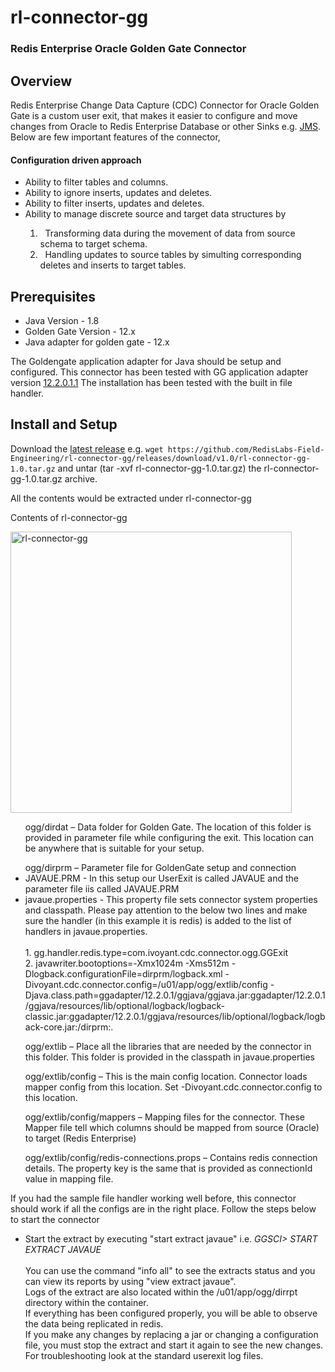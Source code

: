 # rl-connector-gg
### Redis Enterprise Oracle Golden Gate Connector

## Overview
Redis Enterprise Change Data Capture (CDC) Connector for Oracle Golden Gate is a custom user exit, that makes it easier to configure and move changes from Oracle to Redis Enterprise Database or other Sinks e.g. [JMS](https://www.oracle.com/java/technologies/java-message-service.html). Below are few important features of the connector,

#### Configuration driven approach
<ul>
  <li>Ability to filter tables and columns.</li>
  <li>Ability to ignore inserts, updates and deletes.</li>
  <li>Ability to filter inserts, updates and deletes.</li>
  <li>Ability to manage discrete source and target data structures by</li>
  <ol>
  <li>&nbsp;&nbsp;Transforming data during the movement of data from source schema to target schema.</li>
  <li>&nbsp;&nbsp;Handling updates to source tables by simulting corresponding deletes and inserts to target tables.</li>
  </ol>
</ul>

## Prerequisites
<ul>
  <li>Java Version - 1.8</li>
  <li>Golden Gate Version - 12.x</li>
  <li>Java adapter for golden gate - 12.x</li>
</ul>

The Goldengate application adapter for Java should be setup and configured. This connector has been tested with GG application adapter version
[12.2.0.1.1](https://docs.oracle.com/en/middleware/goldengate/adapter/12.2.0.1.1/index.html)
The installation has been tested with the built in file handler.

## Install and Setup
Download the [latest release](https://github.com/RedisLabs-Field-Engineering/rl-connector-gg/releases) e.g. ```wget https://github.com/RedisLabs-Field-Engineering/rl-connector-gg/releases/download/v1.0/rl-connector-gg-1.0.tar.gz``` and untar (tar -xvf rl-connector-gg-1.0.tar.gz) the rl-connector-gg-1.0.tar.gz archive.

All the contents would be extracted under rl-connector-gg

Contents of rl-connector-gg
<p align="left"><img src="https://github.com/RedisLabs-Field-Engineering/RedisCDC/blob/master/docs/images/rl-connector-gg-dir.png" alt="rl-connector-gg" height="450px"></p>

<ul>ogg/dirdat – Data folder for Golden Gate. The location of this folder is provided in parameter file while configuring the exit. This location
can be anywhere that is suitable for your setup.</ul>
<ul>ogg/dirprm – Parameter file for GoldenGate setup and connection
  <li>JAVAUE.PRM - In this setup our UserExit is called JAVAUE and the parameter file iis called JAVAUE.PRM</li>
  <li>javaue.properties - This property file sets connector system properties and classpath. Please pay attention to the below two lines and make sure
the handler (in this example it is redis) is added to the list of handlers in javaue.properties.</li>
  <br>1. gg.handler.redis.type=com.ivoyant.cdc.connector.ogg.GGExit
  <br>2. javawriter.bootoptions=-Xmx1024m -Xms512m  -Dlogback.configurationFile=dirprm/logback.xml -Divoyant.cdc.connector.config=/u01/app/ogg/extlib/config -Djava.class.path=ggadapter/12.2.0.1/ggjava/ggjava.jar:ggadapter/12.2.0.1/ggjava/resources/lib/optional/logback/logback-classic.jar:ggadapter/12.2.0.1/ggjava/resources/lib/optional/logback/logback-core.jar:/dirprm:.
</ul>
<ul>ogg/extlib – Place all the libraries that are needed by the connector in this folder. This folder is provided in the classpath in
javaue.properties</ul>
<ul>ogg/extlib/config – This is the main config location. Connector loads mapper config from this location. Set -Divoyant.cdc.connector.config to
this location.</ul>
<ul>ogg/extlib/config/mappers – Mapping files for the connector. These Mapper file tell which columns should be mapped from source (Oracle) to target
(Redis Enterprise)</ul>
<ul>ogg/extlib/config/redis-connections.props – Contains redis connection details. The property key is the same that is provided as connectionId value in mapping file.</ul>

<p>
  If you had the sample file handler working well before, this connector should work if all the configs are in the right place. Follow the steps below to start the connector
  <ul>
    <li>Start the extract by executing "start extract javaue" i.e. <i>GGSCI> START EXTRACT JAVAUE</i></li>
    <br>You can use the command "info all" to see the extracts status and you can view its reports by using "view extract javaue".
    <br>Logs of the extract are also located within the /u01/app/ogg/dirrpt directory within the container.
    <br>If everything has been configured properly, you will be able to observe the data being replicated in redis.
    <br>If you make any changes by replacing a jar or changing a configuration file, you must stop the extract and start it again to see the new changes.
    <br>For troubleshooting look at the standard userexit log files.
  </ul>
</p>
